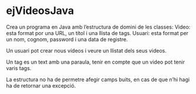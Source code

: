 # ejVideosJava

Crea  un programa en Java amb l’estructura de domini de les classes:
Video: esta format por una URL, un títol i una llista de tags.
Usuari: esta format per un nom, cognom, password i una data de registre.

Un usuari pot crear nous vídeos i veure un llistat dels seus videos.

Un tag es un text amb una paraula, tenir en compte que un video pot tenir varis tags.

La estructura no ha de permetre afegir camps buits, en cas de que n’hi hagi ha de retornar una excepció.


